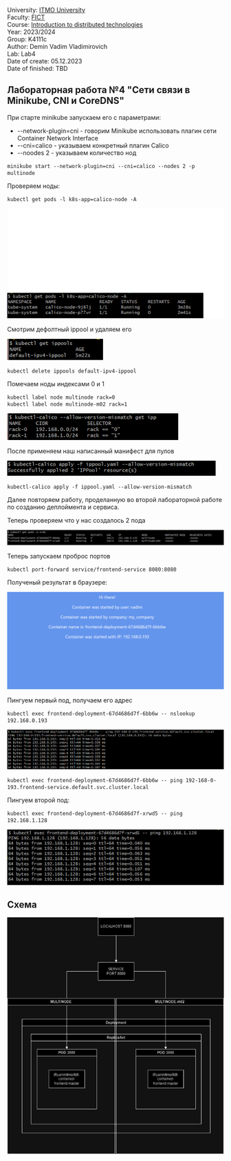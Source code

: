 University: [ITMO University](https://itmo.ru/ru/) \
Faculty: [FICT](https://fict.itmo.ru) \
Course: [Introduction to distributed technologies](https://github.com/itmo-ict-faculty/introduction-to-distributed-technologies) \
Year: 2023/2024 \
Group: K4111c \
Author: Demin Vadim Vladimirovich \
Lab: Lab4 \
Date of create: 05.12.2023 \
Date of finished: TBD


## Лабораторная работа №4 "Сети связи в Minikube, CNI и CoreDNS"

При старте minikube запускаем его с параметрами:
 - --network-plugin=cni - говорим Minikube использовать плагин сети Container Network Interface
 - --cni=calico - указываем конкретный плагин Calico
 - --noodes 2 - указываем количество нод
```
minikube start --network-plugin=cni --cni=calico --nodes 2 -p multinode
```

Проверяем ноды:
```
kubectl get pods -l k8s-app=calico-node -A
```
![](pics/1.png)

Смотрим дефолтный ippool и удаляем его

![](pics/pic2.png)
```
kubectl delete ippools default-ipv4-ippool
```

Помечаем ноды индексами 0 и 1
```
kubectl label node multinode rack=0
kubectl label node multinode-m02 rack=1
```
![](pics/pic4.png)

После применяем наш написанный манифест для пулов

![](pics/pic3.png)
```
kubectl-calico apply -f ippool.yaml --allow-version-mismatch
```


Далее повторяем работу, проделанную во второй лабораторной работе по созданию деплоймента и сервиса.

Теперь проверяем что у нас создалось 2 пода

![](pics/pic5.png)

Теперь запускаем проброс портов
```
kubectl port-forward service/frontend-service 8080:8080
```

Полученый результат в браузере:

![](pics/pic6.png)

Пингуем первый под, получаем его адрес
```
kubectl exec frontend-deployment-67d4686d7f-6bb6w -- nslookup 192.168.0.193
```

![](pics/pic7.png)

```
kubectl exec frontend-deployment-67d4686d7f-6bb6w -- ping 192-168-0-193.frontend-service.default.svc.cluster.local
```

Пингуем второй под:
```
kubectl exec frontend-deployment-67d4686d7f-xrwd5 -- ping 192.168.1.128
```
![](pics/pic8.png)

## Схема

![](pics/lab4.drawio.png)